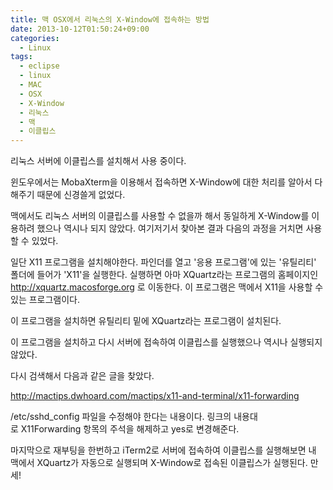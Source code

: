 ```yaml
---
title: 맥 OSX에서 리눅스의 X-Window에 접속하는 방법
date: 2013-10-12T01:50:24+09:00
categories:
  - Linux
tags:
  - eclipse
  - linux
  - MAC
  - OSX
  - X-Window
  - 리눅스
  - 맥
  - 이클립스
---
```

리눅스 서버에 이클립스를 설치해서 사용 중이다.

윈도우에서는 MobaXterm을 이용해서 접속하면 X-Window에 대한 처리를 알아서 다 해주기 때문에 신경쓸게 없었다.

맥에서도 리눅스 서버의 이클립스를 사용할 수 없을까 해서 동일하게 X-Window를 이용하려 했으나 역시나 되지 않았다. 여기저기서 찾아본 결과 다음의 과정을 거치면 사용할 수 있었다.

일단 X11 프로그램을 설치해야한다. 파인더를 열고 '응용 프로그램'에 있는 '유틸리티' 폴더에 들어가 'X11'을 실행한다. 실행하면 아마 XQuartz라는 프로그램의 홈페이지인 <http://xquartz.macosforge.org> 로 이동한다. 이 프로그램은 맥에서 X11을 사용할 수 있는 프로그램이다.

이 프로그램을 설치하면 유틸리티 밑에 XQuartz라는 프로그램이 설치된다.

이 프로그램을 설치하고 다시 서버에 접속하여 이클립스를 실행했으나 역시나 실행되지 않았다.

다시 검색해서 다음과 같은 글을 찾았다.

<http://mactips.dwhoard.com/mactips/x11-and-terminal/x11-forwarding>

/etc/sshd_config 파일을 수정해야 한다는 내용이다. 링크의 내용대로 X11Forwarding 항목의 주석을 해제하고 yes로 변경해준다.

마지막으로 재부팅을 한번하고 iTerm2로 서버에 접속하여 이클립스를 실행해보면 내 맥에서 XQuartz가 자동으로 실행되며 X-Window로 접속된 이클립스가 실행된다. 만세!
